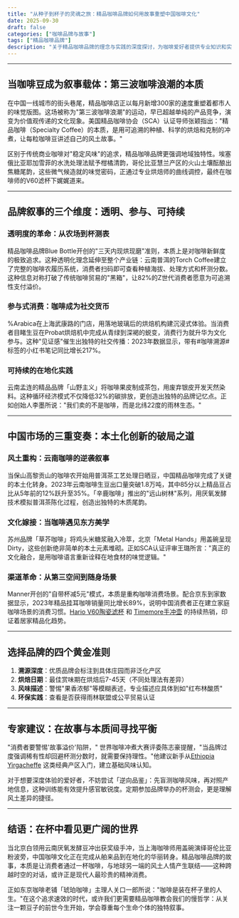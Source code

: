 ```yaml
---
title: "从种子到杯子的灵魂之旅：精品咖啡品牌如何用故事重塑中国咖啡文化"
date: 2025-09-30
draft: false
categories: ["咖啡品牌与故事"]
tags: ["精品咖啡品牌"]
description: "关于精品咖啡品牌的理念与实践的深度探讨，为咖啡爱好者提供专业知识和实用指南。"
---
```


---

## 当咖啡豆成为叙事载体：第三波咖啡浪潮的本质

在中国一线城市的街头巷尾，精品咖啡店正以每月新增300家的速度重塑着都市人的味觉版图。这场被称为"第三波咖啡浪潮"的运动，早已超越单纯的产品竞争，演变为价值观传递的文化现象。美国精品咖啡协会（SCA）认证导师张颖指出："精品咖啡（Specialty Coffee）的本质，是用可追溯的种植、科学的烘焙和克制的冲煮，让每粒咖啡豆讲述自己的风土故事。"

区别于传统商业咖啡对"稳定风味"的追求，精品咖啡品牌更强调地域独特性。埃塞俄比亚耶加雪菲的水洗处理法赋予柑橘清韵，哥伦比亚慧兰产区的火山土壤酝酿出焦糖尾韵，这些微气候造就的味觉密码，正通过专业烘焙师的曲线调控，最终在咖啡师的V60滤杯下娓娓道来。

---

## 品牌叙事的三个维度：透明、参与、可持续

### 透明度的革命：从农场到杯测表
精品咖啡品牌Blue Bottle开创的"三天内现烘现磨"准则，本质上是对咖啡新鲜度的极致追求。这种透明化理念延伸至整个产业链：云南普洱的Torch Coffee建立了完整的咖啡农履历系统，消费者扫码即可查看种植海拔、处理方式和杯测分数。这种信息对称打破了传统咖啡贸易的"黑箱"，让82%的Z世代消费者愿意为可追溯性支付溢价。

### 参与式消费：咖啡成为社交货币
%Arabica在上海武康路的门店，用落地玻璃后的烘焙机构建沉浸式体验。当消费者目睹生豆在Probat烘焙机中完成从青绿到深褐的蜕变，消费行为就升华为文化参与。这种"见证感"催生出独特的社交传播：2023年数据显示，带有#咖啡溯源#标签的小红书笔记同比增长217%。

### 可持续的在地化实践
云南孟连的精品品牌「山野主义」将咖啡果皮制成茶包，用废弃银皮开发天然染料。这种循环经济模式不仅降低32%的碳排放，更创造出独特的品牌记忆点。正如创始人李墨所说："我们卖的不是咖啡，而是北纬22度的雨林生态。"

---

## 中国市场的三重变奏：本土化创新的破局之道

### 风土重构：云南咖啡的逆袭叙事
当保山高黎贡山的咖啡农开始用普洱茶工艺处理日晒豆，中国精品咖啡完成了关键的本土化转身。2023年云南咖啡生豆出口量突破1.8万吨，其中85分以上精品豆占比从5年前的12%跃升至35%。「辛鹿咖啡」推出的"远山树林"系列，用厌氧发酵技术模拟普洱茶陈化过程，创造出独特的木质尾韵。

### 文化嫁接：当咖啡遇见东方美学
苏州品牌「草芥咖啡」将鸡头米糖浆融入冷萃，北京「Metal Hands」用盖碗呈现Dirty，这些创新绝非简单的本土元素堆砌。正如SCA认证评审王璐所言："真正的文化融合，是用咖啡语言重新诠释在地食材的味觉逻辑。"

### 渠道革命：从第三空间到随身场景
Manner开创的"自带杯减5元"模式，本质是重构咖啡消费场景。配合京东到家数据显示，2023年精品挂耳咖啡销量同比增长89%，说明中国消费者正在建立家庭咖啡场景的消费习惯。[Hario V60陶瓷滤杯](https://www.amazon.com/s?k=Hario%20V60%E9%99%B6%E7%93%B7%E6%BB%A4%E6%9D%AF&tag=coffeeprism-20) 和 [Timemore手冲壶](https://www.amazon.com/s?k=Timemore%E6%89%8B%E5%86%B2%E5%A3%B6&tag=coffeeprism-20) 的持续热销，印证着居家精品化趋势。

---

## 选择品牌的四个黄金准则

1. **溯源深度**：优质品牌会标注到具体庄园而非泛化产区
2. **烘焙日期**：最佳赏味期在烘焙后7-45天（不同处理法有差异）
3. **风味描述**：警惕"果香浓郁"等模糊表述，专业描述应具体到如"红布林酸质"
4. **环保实践**：查看是否获得雨林联盟或公平贸易认证

---

## 专家建议：在故事与本质间寻找平衡

"消费者要警惕'故事溢价'陷阱，" 世界咖啡冲煮大赛评委陈志豪提醒，"当品牌过度强调稀有性却回避杯测分数时，就需要保持理性。"他建议新手从[Ethiopia Yirgacheffe](https://www.amazon.com/s?k=Ethiopia%20Yirgacheffe&tag=coffeeprism-20) 这类经典产区入门，建立基础风味认知。

对于想要深度体验的爱好者，不妨尝试「逆向品鉴」：先盲测咖啡风味，再对照产地信息，这种训练能有效提升感官敏锐度。定期参加品牌举办的杯测会，更是理解风土差异的捷径。

---

## 结语：在杯中看见更广阔的世界

当北京白领用云南厌氧发酵豆冲出获奖级手冲，当上海咖啡师用盖碗演绎哥伦比亚粉波旁，中国咖啡文化正在完成从舶来品到在地化的华丽转身。精品咖啡品牌的故事，本质是让消费者通过一杯咖啡，与地球另一端的风土人情产生联结——这种跨越时空的对话，或许正是现代人最珍贵的精神消费。

正如东京咖啡老铺「琥珀咖啡」主理人关口一郎所说："咖啡是装在杯子里的人生。"在这个追求速效的时代，或许我们更需要精品咖啡教会我们的慢哲学：从关注一颗豆子的前世今生开始，学会尊重每个生命个体的独特叙事。